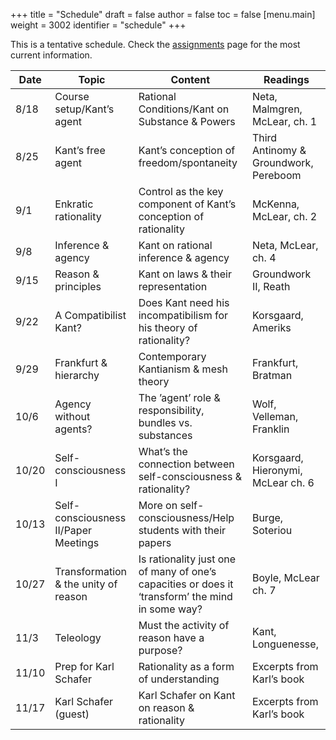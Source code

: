 +++
title = "Schedule"
draft = false
author = false
toc = false
[menu.main]
  weight = 3002
  identifier = "schedule"
+++

This is a tentative schedule. Check the [assignments](https://phil971.colinmclear.net/assignments) page for the most current
information.

| Date  | Topic                                | Content                                                                                          | Readings                              |
|-------|--------------------------------------|--------------------------------------------------------------------------------------------------|---------------------------------------|
| 8/18  | Course setup/Kant&rsquo;s agent      | Rational Conditions/Kant on Substance & Powers                                                   | Neta, Malmgren, McLear, ch. 1         |
| 8/25  | Kant&rsquo;s free agent              | Kant’s conception of freedom/spontaneity                                                         | Third Antinomy & Groundwork, Pereboom |
| 9/1   | Enkratic rationality                 | Control as the key component of Kant’s conception of rationality                                 | McKenna, McLear, ch. 2                |
| 9/8   | Inference & agency                   | Kant on rational inference & agency                                                              | Neta, McLear, ch. 4                   |
| 9/15  | Reason & principles                  | Kant on laws & their representation                                                              | Groundwork II, Reath                  |
| 9/22  | A Compatibilist Kant?                | Does Kant need his incompatibilism for his theory of rationality?                                | Korsgaard, Ameriks                    |
| 9/29  | Frankfurt & hierarchy                | Contemporary Kantianism & mesh theory                                                            | Frankfurt, Bratman                    |
| 10/6  | Agency without agents?               | The &rsquo;agent&rsquo; role & responsibility, bundles vs. substances                            | Wolf, Velleman, Franklin              |
| 10/20 | Self-consciousness I                 | What&rsquo;s the connection between self-consciousness & rationality?                            | Korsgaard, Hieronymi, McLear ch. 6    |
| 10/13 | Self-consciousness II/Paper Meetings | More on self-consciousness/Help students with their papers                                       | Burge, Soteriou                       |
| 10/27 | Transformation & the unity of reason | Is rationality just one of many of one’s capacities or does it ‘transform’ the mind in some way? | Boyle, McLear ch. 7                   |
| 11/3  | Teleology                            | Must the activity of reason have a purpose?                                                      | Kant, Longuenesse,                    |
| 11/10 | Prep for Karl Schafer                | Rationality as a form of understanding                                                           | Excerpts from Karl’s book             |
| 11/17 | Karl Schafer (guest)                 | Karl Schafer on Kant on reason & rationality                                                     | Excerpts from Karl’s book             |
